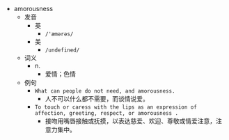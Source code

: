 - amorousness
  - 发音
    - 英
      - `/'æmərəs/`
    - 美
      - `/undefined/`
  - 词义
    - n.
      - 爱情；色情
  - 例句
    - `What can people do not need, and amorousness.`
      - 人不可以什么都不需要，而谈情说爱。
    - `To touch or caress with the lips as an expression of affection, greeting, respect, or amorousness .`
      - 接吻用嘴唇接触或抚摸，以表达慈爱、欢迎、尊敬或情爱注意，注意力集中。

